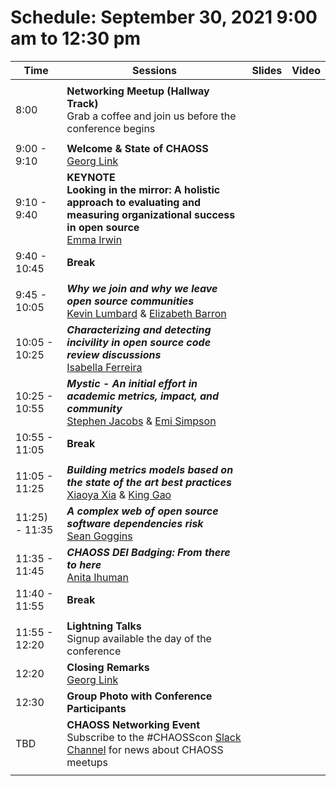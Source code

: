 # Schedule: September 30, 2021 9:00 am to 12:30 pm

|Time|Sessions|Slides|Video
---|---|---|---
| | |
| 8:00|**Networking Meetup (Hallway Track)**<br>Grab a coffee and join us before the conference begins|
| | |
| 9:00 - 9:10|**Welcome & State of CHAOSS**<br>[Georg Link]()||
| 9:10 - 9:40|**KEYNOTE<br>Looking in the mirror: A holistic approach to evaluating and measuring organizational success in open source**<br>[Emma Irwin]()||
|9:40 - 10:45|**Break**|
| | |
|9:45 - 10:05|_**Why we join and why we leave open source communities**_<br>[Kevin Lumbard]() & [Elizabeth Barron]()||
|10:05 - 10:25|_**Characterizing and detecting incivility in open source code review discussions**_<br>[Isabella Ferreira]()||
|10:25 - 10:55|_**Mystic - An initial effort in academic metrics, impact, and community**_<br>[Stephen Jacobs]() & [Emi Simpson]()||
|10:55 - 11:05|**Break**|
| | |
|11:05 - 11:25|_**Building metrics models based on the state of the art best practices**_<br>[Xiaoya Xia]() & [King Gao]()||
|11:25) - 11:35|_**A complex web of open source software dependencies risk**_<br>[Sean Goggins]()||
|11:35 - 11:45|_**CHAOSS DEI Badging: From there to here**_<br>[Anita Ihuman]()||
|11:40 - 11:55|**Break**|
| | |
|11:55 - 12:20|**Lightning Talks**<br>Signup available the day of the conference||
|12:20|**Closing Remarks**<br>[Georg Link]()|
|12:30|**Group Photo with Conference Participants**||
|TBD|**CHAOSS Networking Event**<br>Subscribe to the #CHAOSScon [Slack Channel](https://join.slack.com/t/chaoss-workspace/shared_invite/zt-r65szij9-QajX59hkZUct82b0uACA6g) for news about CHAOSS meetups|
| | |
